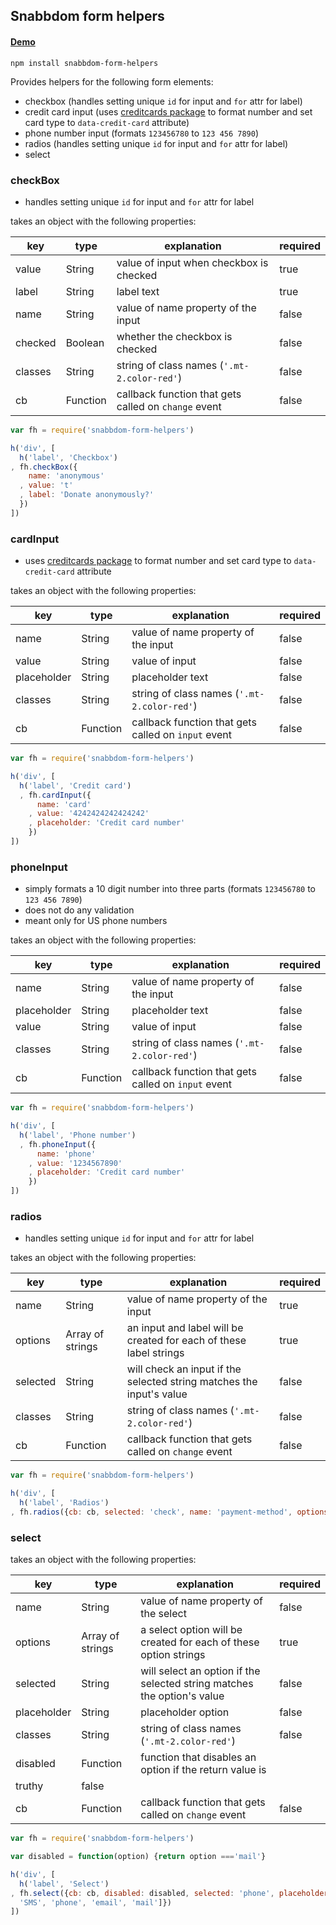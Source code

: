 ## Snabbdom form helpers

#### [Demo](http://yutakahoulette.com/snabbdom-form-helpers)

`npm install snabbdom-form-helpers`

Provides helpers for the following form elements:
- checkbox (handles setting unique `id` for input and `for` attr for label)
- credit card input (uses [creditcards package](https://www.npmjs.com/package/creditcards) to format number and set card type to `data-credit-card` attribute)
- phone number input (formats `123456780` to `123 456 7890`)
- radios (handles setting unique `id` for input and `for` attr for label) 
- select

### checkBox

- handles setting unique `id` for input and `for` attr for label

takes an object with the following properties:

key | type | explanation | required |
--- | --- | --- | ---
value | String | value of input when checkbox is checked | true
label | String | label text | true
name | String | value of name property of the input | false
checked | Boolean | whether the checkbox is checked | false
classes | String | string of class names (`'.mt-2.color-red'`) | false
cb | Function | callback function that gets called on `change` event | false

``` javascript
var fh = require('snabbdom-form-helpers')

h('div', [
  h('label', 'Checkbox')
, fh.checkBox({
    name: 'anonymous'
  , value: 't'
  , label: 'Donate anonymously?'
  })
])
```

### cardInput

- uses [creditcards package](https://www.npmjs.com/package/creditcards) to format number and set card type to `data-credit-card` attribute

takes an object with the following properties:

key | type | explanation | required |
--- | --- | --- | ---
name | String | value of name property of the input | false
value | String | value of input | false
placeholder | String | placeholder text | false
classes | String | string of class names (`'.mt-2.color-red'`) | false
cb | Function | callback function that gets called on `input` event | false

``` javascript
var fh = require('snabbdom-form-helpers')

h('div', [
  h('label', 'Credit card')
  , fh.cardInput({
      name: 'card'
    , value: '4242424242424242'
    , placeholder: 'Credit card number'
    })
])
```

### phoneInput

- simply formats a 10 digit number into three parts (formats `123456780` to `123 456 7890`)
- does not do any validation
- meant only for US phone numbers

takes an object with the following properties:

key | type | explanation | required |
--- | --- | --- | ---
name | String | value of name property of the input | false
placeholder | String | placeholder text | false
value | String | value of input | false
classes | String | string of class names (`'.mt-2.color-red'`) | false
cb | Function | callback function that gets called on `input` event | false

``` javascript
var fh = require('snabbdom-form-helpers')

h('div', [
  h('label', 'Phone number')
  , fh.phoneInput({
      name: 'phone'
    , value: '1234567890'
    , placeholder: 'Credit card number'
    })
])
```

### radios

- handles setting unique `id` for input and `for` attr for label

takes an object with the following properties:

key | type | explanation | required |
--- | --- | --- | ---
name | String | value of name property of the input | true
options | Array of strings | an input and label will be created for each of these label strings  | true
selected | String | will check an input if the selected string matches the input's value| false
classes | String | string of class names (`'.mt-2.color-red'`) | false
cb | Function | callback function that gets called on `change` event | false

``` javascript
var fh = require('snabbdom-form-helpers')

h('div', [
  h('label', 'Radios')
, fh.radios({cb: cb, selected: 'check', name: 'payment-method', options: ['check', 'credit card', 'cash']})
```

### select

takes an object with the following properties:

key | type | explanation | required |
--- | --- | --- | ---
name | String | value of name property of the select | false
options | Array of strings | a select option will be created for each of these option strings  | true
selected | String | will select an option if the selected string matches the option's value| false
placeholder | String | placeholder option | false
classes | String | string of class names (`'.mt-2.color-red'`) | false
disabled | Function | function that disables an option if the return value is
truthy | false
cb | Function | callback function that gets called on `change` event | false

``` javascript
var fh = require('snabbdom-form-helpers')

var disabled = function(option) {return option ==='mail'}

h('div', [
  h('label', 'Select')
, fh.select({cb: cb, disabled: disabled, selected: 'phone', placeholder: 'Contact preference', name: 'contact-preference', options: [
  'SMS', 'phone', 'email', 'mail']})
])
```
